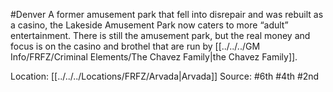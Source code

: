 #Denver 
A former amusement park that fell into disrepair and was rebuilt as a casino, the Lakeside Amusement Park now caters to more “adult” entertainment. There is still the amusement park, but the real money and focus is on the casino and brothel that are run by [[../../../GM Info/FRFZ/Criminal Elements/The Chavez Family|the Chavez Family]].

Location: [[../../../Locations/FRFZ/Arvada|Arvada]]
Source: #6th #4th #2nd 
